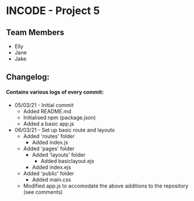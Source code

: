 # INCODE - Project 5
## Team Members
* Elly
* Jane
* Jake

## Changelog:
#### Contains various logs of every commit:
* 05/03/21 - Initial commit
  * Added README.md
  * Initialised npm (package.json)
  * Added a basic app.js
* 06/03/21 - Set up basic route and layouts
  * Added 'routes' folder
    * Added index.js
  * Added 'pages' folder
    * Added 'layouts' folder
      * Added basiclayout.ejs
    * Added index.ejs
  * Added 'public' folder
    * Added main.css
  * Modified app.js to accomodate the above additions to the repository (see comments)